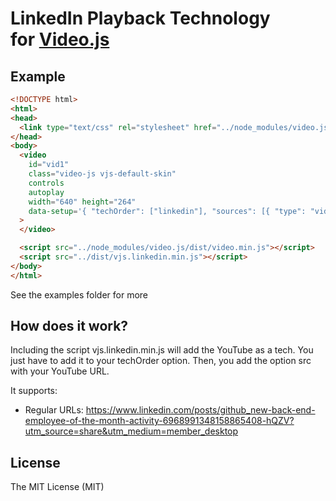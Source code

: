 # LinkedIn Playback Technology<br />for [Video.js](https://github.com/videojs/video.js)

## Example
```html
<!DOCTYPE html>
<html>
<head>
  <link type="text/css" rel="stylesheet" href="../node_modules/video.js/dist/video-js.min.css" />
</head>
<body>
  <video
    id="vid1"
    class="video-js vjs-default-skin"
    controls
    autoplay
    width="640" height="264"
    data-setup='{ "techOrder": ["linkedin"], "sources": [{ "type": "video/linkedin", "src": "https://www.linkedin.com/posts/github_new-back-end-employee-of-the-month-activity-6968991348158865408-hQZV?utm_source=share&utm_medium=member_desktop"}] }'
  >
  </video>

  <script src="../node_modules/video.js/dist/video.min.js"></script>
  <script src="../dist/vjs.linkedin.min.js"></script>
</body>
</html>
```

See the examples folder for more

## How does it work?
Including the script vjs.linkedin.min.js will add the YouTube as a tech. You just have to add it to your techOrder option. Then, you add the option src with your YouTube URL.

It supports:
- Regular URLs: https://www.linkedin.com/posts/github_new-back-end-employee-of-the-month-activity-6968991348158865408-hQZV?utm_source=share&utm_medium=member_desktop

## License
The MIT License (MIT)